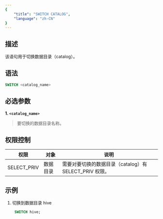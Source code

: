 ```yaml
---
{
    "title": "SWITCH CATALOG",
    "language": "zh-CN"
}
---
```


## 描述

该语句用于切换数据目录（catalog）。

## 语法

```sql
SWITCH <catalog_name>
```

## 必选参数

**1. `<catalog_name>`**
> 要切换的数据目录名称。

## 权限控制

| 权限        | 对象   | 说明                                  |
|-----------|------|-------------------------------------|
| SELECT_PRIV | 数据目录 | 需要对要切换的数据目录（catalog）有 SELECT_PRIV 权限。 |


## 示例

1. 切换到数据目录 hive

   ```sql
  	SWITCH hive;
  	```

